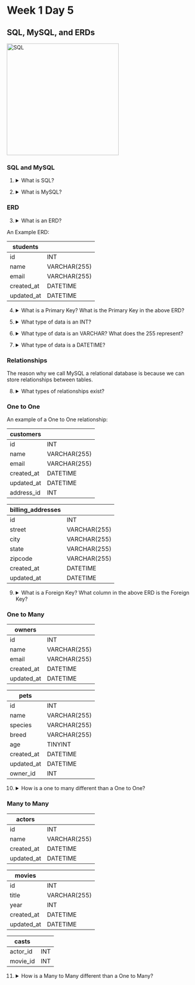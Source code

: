 # Week 1 Day 5

## SQL, MySQL, and ERDs  

<img src="https://d1eq8vvyuam4eq.cloudfront.net/sql_logo.svg?ver=1520522243" alt="SQL" width="300px">

### SQL and MySQL

1. <details> 
    <summary>What is SQL?</summary>
    <strong>Structured Query Language</strong> is a language used for storing, retreiving and manipulating data in a relational database.
</details>

2. <details> 
    <summary>What is MySQL?</summary>
    MySQL is a popular, open source, database. Think of MySQL as a brand of SQL database. Other examples of SQL databases include: MariaDB, PostgreSQL, SQLite, etc...
</details>

### ERD

3. <details> 
    <summary>What is an ERD?</summary>
    An <strong>Entity Relationship Diagram</strong> is a visual representation of how your database looks and behaves
</details>

An Example ERD:

| students   |              |
|------------|--------------|
| id         | INT          |
| name       | VARCHAR(255) |
| email      | VARCHAR(255) |
| created_at | DATETIME     |
| updated_at | DATETIME     |

4. <details> 
    <summary>What is a Primary Key? What is the Primary Key in the above ERD?</summary>
    A Primary Key is a database column designated to uniquely identify each table record. In the above ERD the primary key is <code>id</code>.
</details>

5. <details> 
    <summary>What type of data is an INT?</summary>
    A number. In MySQL an INT can be between -2147483648 and 2147483647	for a signed integer or 0 and 4294967295 for unsigned.
</details>

6. <details> 
    <summary>What type of data is an VARCHAR? What does the 255 represent?</summary>
    A VARCHAR is a string, 255 is the maximum length of that string.
</details>

7. <details> 
    <summary>What type of data is a DATETIME?</summary>
    Just like it sounds, DATETIME stores date and time information.
</details>

### Relationships

The reason why we call MySQL a relational database is because we can store relationships between tables.

8. <details> 
    <summary>What types of relationships exist?</summary>
    <ul>
      <li>One to One</li>
      <li>One to Many</li>
      <li>Many to Many</li>
      <li>Self Join</li>
    </ul>
</details>

### One to One

An example of a One to One relationship:

| customers   |              |
|-------------|--------------|
| id          | INT          |
| name        | VARCHAR(255) |
| email       | VARCHAR(255) |
| created_at  | DATETIME     |
| updated_at  | DATETIME     |
| address_id  | INT          |

| billing_addresses   |              |
|---------------------|--------------|
| id                  | INT          |
| street              | VARCHAR(255) |
| city                | VARCHAR(255) |
| state               | VARCHAR(255) |
| zipcode             | VARCHAR(255) |
| created_at          | DATETIME     |
| updated_at          | DATETIME     |

9. <details> 
    <summary>What is a Foreign Key? What column in the above ERD is the Foreign Key?</summary>
    A Foreign Key is used to link two tables together. It is the same number as the Primary Key of the row of data in the related table.
    In the above example <code>address_id</code> is the Foreign Key
</details>

### One to Many

| owners     |              |
|------------|--------------|
| id         | INT          |
| name       | VARCHAR(255) |
| email      | VARCHAR(255) |
| created_at | DATETIME     |
| updated_at | DATETIME     |

| pets       |              |
|------------|--------------|
| id         | INT          |
| name       | VARCHAR(255) |
| species    | VARCHAR(255) |
| breed      | VARCHAR(255) |
| age        | TINYINT      |
| created_at | DATETIME     |
| updated_at | DATETIME     |
| owner_id   | INT          | 

10. <details> 
    <summary>How is a one to many different than a One to One?</summary>
    In the above example, an owner can own more than one pet
</details>

### Many to Many

| actors     |              |
|------------|--------------|
| id         | INT          |
| name       | VARCHAR(255) |
| created_at | DATETIME     |
| updated_at | DATETIME     |

| movies      |              |
|-------------|--------------|
| id          | INT          |
| title       | VARCHAR(255) |
| year        | INT          |
| created_at  | DATETIME     |
| updated_at  | DATETIME     |  

| casts       |     |
|-------------|-----|
| actor_id    | INT |
| movie_id    | INT |

11. <details> 
    <summary>How is a Many to Many different than a One to Many?</summary>
    An actor or actress can start in more than one movie, <strong>and</strong> a movie can have more than one actress or actor.
</details>
